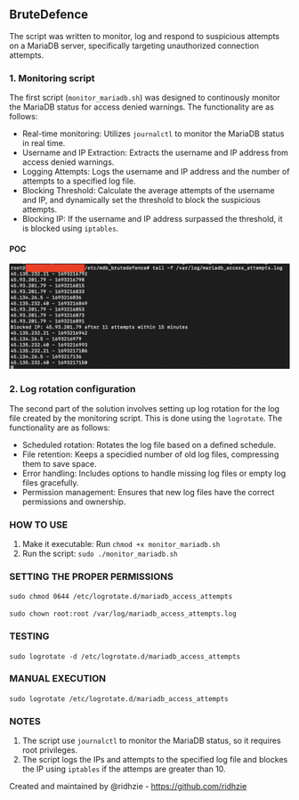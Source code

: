 ## BruteDefence
The script was written to monitor, log and respond to suspicious attempts on a MariaDB server, specifically targeting unauthorized connection attempts.

### 1. Monitoring script

The first script (`monitor_mariadb.sh`) was designed to continously monitor the MariaDB status for access denied warnings. The functionality are as follows:

- Real-time monitoring: Utilizes `journalctl` to monitor the MariaDB status in real time.
- Username and IP Extraction: Extracts the username and IP address from access denied warnings.
- Logging Attempts: Logs the username and IP address and the number of attempts to a specified log file.
- Blocking Threshold: Calculate the average attempts of the username and IP, and dynamically set the threshold to block the suspicious attempts.
- Blocking IP: If the username and IP address surpassed the threshold, it is blocked using `iptables`.


#### POC
![POC](log_POC.png)

### 2. Log rotation configuration

The second part of the solution involves setting up log rotation for the log file created by the monitoring script. This is done using the `logrotate`. The functionality are as follows:

- Scheduled rotation: Rotates the log file based on a defined schedule.
- File retention: Keeps a specidied number of old log files, compressing them to save space.
- Error handling: Includes options to handle missing log files or empty log files gracefully.
- Permission management: Ensures that new log files have the correct permissions and ownership.


### HOW TO USE

1. Make it executable: Run `chmod +x monitor_mariadb.sh`
2. Run the script: `sudo ./monitor_mariadb.sh`

### SETTING THE PROPER PERMISSIONS

``sudo chmod 0644 /etc/logrotate.d/mariadb_access_attempts``

``sudo chown root:root /var/log/mariadb_access_attempts.log``

### TESTING

``sudo logrotate -d /etc/logrotate.d/mariadb_access_attempts``

### MANUAL EXECUTION

``sudo logrotate /etc/logrotate.d/mariadb_access_attempts``

### NOTES
1. The script use `journalctl` to monitor the MariaDB status, so it requires root privileges.
2. The script logs the IPs and attempts to the specified log file and blockes the IP using `iptables` if the attemps are greater than 10.

Created and maintained by @ridhzie - https://github.com/ridhzie